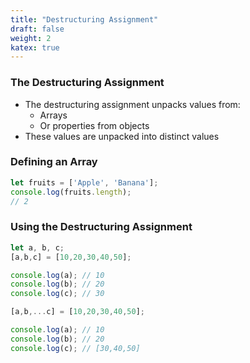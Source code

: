 ```yaml
---
title: "Destructuring Assignment"
draft: false
weight: 2
katex: true
---
```


### The Destructuring Assignment
- The destructuring assignment unpacks values from:
	- Arrays
	- Or properties from objects
- These values are unpacked into distinct values

### Defining an Array
```js
let fruits = ['Apple', 'Banana'];
console.log(fruits.length);
// 2
```
### Using the Destructuring Assignment
```js
let a, b, c;
[a,b,c] = [10,20,30,40,50];

console.log(a); // 10
console.log(b); // 20
console.log(c); // 30

[a,b,...c] = [10,20,30,40,50];

console.log(a); // 10
console.log(b); // 20
console.log(c); // [30,40,50]
```
